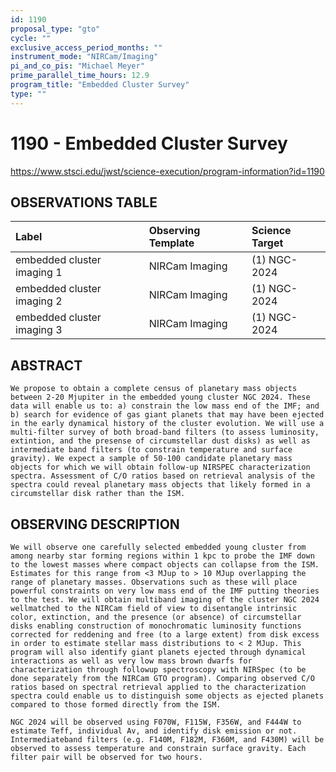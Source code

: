```yaml
---
id: 1190
proposal_type: "gto"
cycle: ""
exclusive_access_period_months: ""
instrument_mode: "NIRCam/Imaging"
pi_and_co_pis: "Michael Meyer"
prime_parallel_time_hours: 12.9
program_title: "Embedded Cluster Survey"
type: ""
---
```

# 1190 - Embedded Cluster Survey
https://www.stsci.edu/jwst/science-execution/program-information?id=1190
## OBSERVATIONS TABLE
| Label                      | Observing Template | Science Target |
| :------------------------- | :----------------- | :------------- |
| embedded cluster imaging 1 | NIRCam Imaging     | (1) NGC-2024   |
| embedded cluster imaging 2 | NIRCam Imaging     | (1) NGC-2024   |
| embedded cluster imaging 3 | NIRCam Imaging     | (1) NGC-2024   |

## ABSTRACT

    We propose to obtain a complete census of planetary mass objects between 2-20 Mjupiter in the embedded young cluster NGC 2024. These data will enable us to: a) constrain the low mass end of the IMF; and b) search for evidence of gas giant planets that may have been ejected in the early dynamical history of the cluster evolution. We will use a multi-filter survey of both broad-band filters (to assess luminosity, extintion, and the presense of circumstellar dust disks) as well as intermediate band filters (to constrain temperature and surface gravity). We expect a sample of 50-100 candidate planetary mass objects for which we will obtain follow-up NIRSPEC characterization spectra. Assessment of C/O ratios based on retrieval analysis of the spectra could reveal planetary mass objects that likely formed in a circumstellar disk rather than the ISM.

## OBSERVING DESCRIPTION

    We will observe one carefully selected embedded young cluster from among nearby star forming regions within 1 kpc to probe the IMF down to the lowest masses where compact objects can collapse from the ISM. Estimates for this range from <3 MJup to > 10 MJup overlapping the range of planetary masses. Observations such as these will place powerful constraints on very low mass end of the IMF putting theories to the test. We will obtain multiband imaging of the cluster NGC 2024 wellmatched to the NIRCam field of view to disentangle intrinsic color, extinction, and the presence (or absence) of circumstellar disks enabling construction of monochromatic luminosity functions corrected for reddening and free (to a large extent) from disk excess in order to estimate stellar mass distributions to < 2 MJup. This program will also identify giant planets ejected through dynamical interactions as well as very low mass brown dwarfs for characterization through followup spectroscopy with NIRSpec (to be done separately from the NIRCam GTO program). Comparing observed C/O ratios based on spectral retrieval applied to the characterization spectra could enable us to distinguish some objects as ejected planets compared to those formed directly from the ISM.

    NGC 2024 will be observed using F070W, F115W, F356W, and F444W to estimate Teff, individual Av, and identify disk emission or not. Intermediateband filters (e.g. F140M, F182M, F360M, and F430M) will be observed to assess temperature and constrain surface gravity. Each filter pair will be observed for two hours.